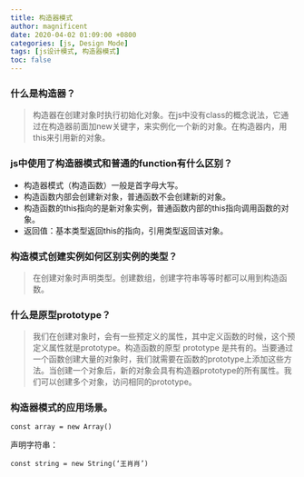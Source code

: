 ```yaml
---
title: 构造器模式
author: magnificent
date: 2020-04-02 01:09:00 +0800
categories: [js, Design Mode]
tags: [js设计模式, 构造器模式]
toc: false
---
```


### 什么是构造器？

>构造器在创建对象时执行初始化对象。在js中没有class的概念说法，它通过在构造器前面加new关键字，来实例化一个新的对象。在构造器内，用this来引用新的对象。

### js中使用了构造器模式和普通的function有什么区别？

* 构造器模式（构造函数）一般是首字母大写。
* 构造函数内部会创建新对象，普通函数不会创建新的对象。
* 构造函数的this指向的是新对象实例，普通函数内部的this指向调用函数的对象。
* 返回值：基本类型返回this的指向，引用类型返回该对象。

### 构造模式创建实例如何区别实例的类型？

>在创建对象时声明类型。创建数组，创建字符串等等时都可以用到构造函数。

### 什么是原型prototype？

>我们在创建对象时，会有一些预定义的属性，其中定义函数的时候，这个预定义属性就是prototype。构造函数的原型 prototype 是共有的。当要通过一个函数创建大量的对象时，我们就需要在函数的prototype上添加这些方法。当创建一个对象后，新的对象会具有构造器prototype的所有属性。我们可以创建多个对象，访问相同的prototype。

### 构造器模式的应用场景。

```shell
const array = new Array()
```

声明字符串：

```shell
const string = new String(‘王肖肖’)
```
